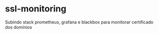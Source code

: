 # ssl-monitoring
Subindo stack prometheus, grafana e blackbox para monitorar certificado dos domínios
